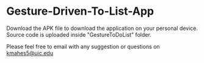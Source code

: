 # Gesture-Driven-To-List-App

Download the APK file to download the application on your personal device.
Source code is uploaded inside "GestureToDoList" folder.

Please feel free to email with any suggestion or questions on kmahes5@uic.edu
